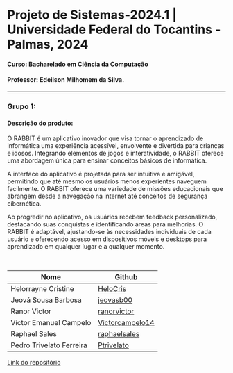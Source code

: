 # Projeto de Sistemas-2024.1 | Universidade Federal do Tocantins - Palmas, 2024
#### Curso: Bacharelado em Ciência da Computação
#### Professor: Edeilson Milhomem da Silva.

---

### Grupo 1:

#### Descrição do produto:
O RABBIT é um aplicativo inovador que visa tornar o aprendizado de informática uma experiência acessível, envolvente e divertida para crianças e idosos. Integrando elementos de jogos e interatividade, o RABBIT oferece uma abordagem única para ensinar conceitos básicos de informática.

A interface do aplicativo é projetada para ser intuitiva e amigável, permitindo que até mesmo os usuários menos experientes naveguem facilmente. O RABBIT oferece uma variedade de missões educacionais que abrangem desde a navegação na internet até conceitos de segurança cibernética.

Ao progredir no aplicativo, os usuários recebem feedback personalizado, destacando suas conquistas e identificando áreas para melhorias. O RABBIT é adaptável, ajustando-se às necessidades individuais de cada usuário e oferecendo acesso em dispositivos móveis e desktops para aprendizado em qualquer lugar e a qualquer momento.
</br>

</br>


|Nome|Github|
|---|---|
|Helorrayne Cristine|[HeloCris](https://github.com/HeloCris)|
|Jeová Sousa Barbosa|[jeovasb00](https://github.com/jeovasb00)|
|Ranor Victor|[ranorvictor](https://github.com/ranorvictor)|
|Victor Emanuel Campelo|[Victorcampelo14](https://github.com/Victorcampelo14)|
|Raphael Sales|[raphaelsales](https://github.com/raphaelsales)|
Pedro Trivelato Ferreira|[Ptrivelato](https://github.com/Ptrivelato)|
[Link do repositório](https://github.com/jeovasb00/projeto-ps-2024-1)
##
